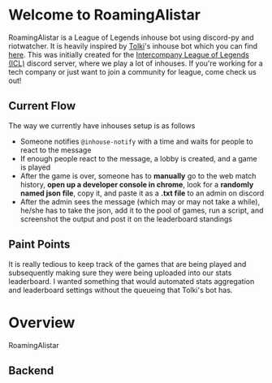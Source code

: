 
# Welcome to RoamingAlistar

RoamingAlistar is a League of Legends inhouse bot using discord-py and riotwatcher. It is heavily inspired by [Tolki](https://lol-data.com)'s inhouse bot which you can find [here](https://github.com/mrtolkien/inhouse_bot). This was initially created for the [Intercompany League of Legends (ICL)](https://discord.gg/QTBMHaf) discord server, where we play a lot of inhouses. If you're working for a tech company or just want to join a community for league, come check us out!

## Current Flow
The way we currently have inhouses setup is as follows
 - Someone notifies `@inhouse-notify` with a time and waits for people to react to the message
 - If enough people react to the message, a lobby is created, and a game is played
 - After the game is over, someone has to **manually** go to the web match history, **open up a developer console in chrome**, look for a **randomly named json file**, copy it, and paste it as a **.txt file** to an admin on discord
 - After the admin sees the message (which may or may not take a while), he/she has to take the json, add it to the pool of games, run a script, and screenshot the output and post it on the leaderboard standings

## Paint Points
It is really tedious to keep track of the games that are being played and subsequently making sure they were being uploaded into our stats leaderboard. I wanted something that would automated stats aggregation and leaderboard settings without the queueing that Tolki's bot has.

  

# Overview

RoamingAlistar

## Backend
